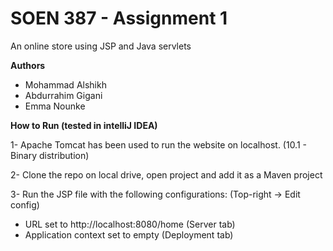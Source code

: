 # SOEN 387 - Assignment 1
An online store using JSP and Java servlets

**Authors**
  - Mohammad Alshikh
  - Abdurrahim Gigani
  - Emma Nounke

**How to Run (tested in intelliJ IDEA)**

1- Apache Tomcat has been used to run the website on localhost. (10.1 - Binary distribution)

2- Clone the repo on local drive, open project and add it as a Maven project

3- Run the JSP file with the following configurations: (Top-right → Edit config)
	
 - URL set to http://localhost:8080/home (Server tab)
 - Application context set to empty (Deployment tab)
